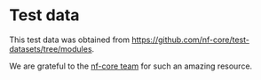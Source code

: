# Test data

This test data was obtained from https://github.com/nf-core/test-datasets/tree/modules.

We are grateful to the [nf-core team](https://nf-co.re/) for such an amazing resource.